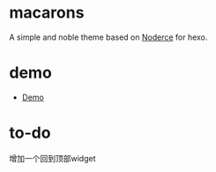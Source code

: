 # macarons

A simple and noble theme based on [Noderce](https://github.com/willerce/hexo-theme-noderce) for hexo.

# demo
- [Demo](http://zeligzhou.github.io/)

# to-do
增加一个回到顶部widget

